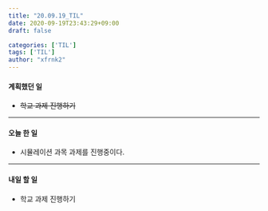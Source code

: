 ```yaml
---
title: "20.09.19_TIL"
date: 2020-09-19T23:43:29+09:00
draft: false

categories: ['TIL']
tags: ['TIL']
author: "xfrnk2"
---
```

#### 계획했던 일
+ ~~학교 과제 진행하기~~
---
#### 오늘 한 일
+ 시뮬레이션 과목 과제를 진행중이다.
---   
#### 내일 할 일 
+ 학교 과제 진행하기 